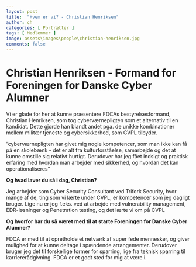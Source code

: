 ```yaml
---
layout: post
title:  "Hvem er vi? - Christian Henriksen"
author: ch
categories: [ Portrætter ]
tags: [ Medlemmer ]
image: assets\images\people\christian-henriksen.jpg
comments: false
---
```


# Christian Henriksen - Formand for Foreningen for Danske Cyber Alumner
Vi er glade for her at kunne præsentere FDCAs bestyrelsesformand, Christian Henriksen, som tog cyberværnepligten som et alternativ til en kandidat. Dette gjorde han blandt andet pga. de unikke kombinationer mellem militær tjeneste og cybersikkerhed, som CVPL tilbyder.

”cyberværnepligten har givet mig nogle kompetencer, som man ikke kan få på en skolebænk - det er alt fra kulturforståelse, samarbejde og det at kunne omstille sig relativt hurtigt. Derudover har jeg fået indsigt og praktisk erfaring med hvordan man arbejder med sikkerhed, og hvordan det kan operationaliseres”

**Og hvad laver du så i dag, Christian?**

Jeg arbejder som Cyber Security Consultant ved Trifork Security, hvor mange af de, ting som vi lærte under CVPL, er kompetencer som jeg dagligt bruger. Lige nu er jeg f.eks. ved at arbejde med vulnerability management, EDR-løsninger og Penetration testing, og det lærte vi om på CVPL

**Og hvorfor har du så været med til at starte Foreningen for Danske Cyber Alumner?**

FDCA er med til at opretholde et netværk af super fede mennesker, og giver mulighed for at kunne deltage i spændende arrangementer. Derudover bruger jeg det til forskellige former for sparring, lige fra teknisk sparring til karriererådgivning. FDCA er et godt sted for mig at være i.